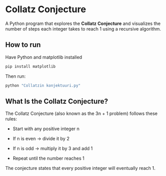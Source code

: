 # Collatz Conjecture 

A Python program that explores the **Collatz Conjecture** and visualizes the number of steps each integer takes to reach 1 using a recursive algorithm.

## How to run
Have Python and matplotlib installed
```bash
pip install matplotlib
```

Then run:
```bash
python "Collatzin konjektuuri.py"
```

## What Is the Collatz Conjecture?
The Collatz Conjecture (also known as the 3n + 1 problem) follows these rules:

- Start with any positive integer n

- If n is even → divide it by 2

- If n is odd → multiply it by 3 and add 1

- Repeat until the number reaches 1

The conjecture states that every positive integer will eventually reach 1.
